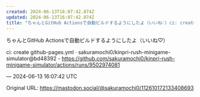 ```yaml
---
created: 2024-06-13T16:07:42.874Z
updated: 2024-06-13T16:07:42.874Z
title: "ちゃんとGitHub Actionsで自動ビルドするようにしたよ（いいね♡）ci: create github-pages.yml · sakuramochi0[...]"
---
```


<p>ちゃんとGitHub Actionsで自動ビルドするようにしたよ（いいね♡）</p><p>ci: create github-pages.yml · sakuramochi0/kinpri-rush-minigame-simulator@bd48392 - <a href="https://github.com/sakuramochi0/kinpri-rush-minigame-simulator/actions/runs/9502974081" target="_blank" rel="nofollow noopener noreferrer" translate="no"><span class="invisible">https://</span><span class="ellipsis">github.com/sakuramochi0/kinpri</span><span class="invisible">-rush-minigame-simulator/actions/runs/9502974081</span></a></p>

&mdash; 2024-06-13 16:07:42 UTC

Original URL: https://mastodon.social/@sakuramochi0/112610172133408693
